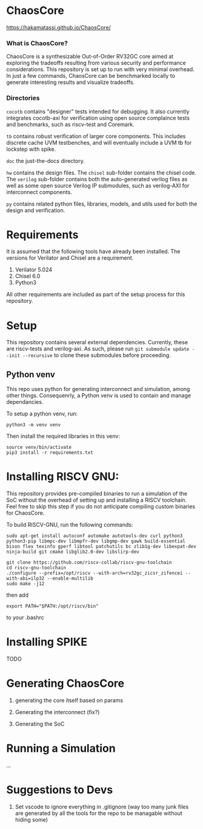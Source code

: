 # ChaosCore

https://hakamatassi.github.io/ChaosCore/

### What is ChaosCore?

ChaosCore is a synthesizable Out-of-Order RV32GC core aimed at exploring the tradeoffs resulting from various security and performance considerations. This repository is set up to run with very minimal overhead. In just a few commands, ChaosCore can be benchmarked locally to generate interesting results and visualize tradeoffs. 

### Directories

```cocotb``` contains "designer" tests intended for debugging. It also currently integrates cocotb-axi for verification using open source complaince tests and benchmarks, such as riscv-test and Coremark.

```tb``` contains robust verification of larger core components. This includes discrete cache UVM testbenches, and will eventually include a UVM tb for lockstep with spike. 

```doc``` the just-the-docs directory. 

```hw``` contains the design files. The ```chisel``` sub-folder contains the chisel code. The ```verilog``` sub-folder contains both the auto-generated verilog files as well as some open source Verilog IP submodules, such as verilog-AXI for interconnect components. 

```py``` contains related python files, libraries, models, and utils used for both the design and verification. 


# Requirements 

It is assumed that the following tools have already been installed. The versions for Verilator and Chisel are a requirement.

1) Verilator 5.024
2) Chisel 6.0
3) Python3

All other requirements are included as part of the setup process for this repository.

# Setup

This repository contains several external dependencies. Currently, these are riscv-tests and verilog-axi. As such, please run `git submodule update --init --recursive` to clone these submodules before proceeding.

## Python venv

This repo uses python for generating interconnect and simulation, among other things. Consequenrly, a Python venv is used to contain and manage dependancies. 

To setup a python venv, run:

```
python3 -m venv venv
```

Then install the required libraries in this venv:

```
source venv/bin/activate
pip3 install -r requirements.txt
```

# Installing RISCV GNU:

This repository provides pre-compiled binaries to run a simulation of the SoC without the overhead of setting up and installing a RISCV toolchain. Feel free to skip this step if you do not anticipate compiling custom binaries for ChaosCore.

To build RISCV-GNU, run the following commands: 
```
sudo apt-get install autoconf automake autotools-dev curl python3 python3-pip libmpc-dev libmpfr-dev libgmp-dev gawk build-essential bison flex texinfo gperf libtool patchutils bc zlib1g-dev libexpat-dev ninja-build git cmake libglib2.0-dev libslirp-dev

git clone https://github.com/riscv-collab/riscv-gnu-toolchain
cd riscv-gnu-toolchain
./configure --prefix=/opt/riscv --with-arch=rv32gc_zicsr_zifencei --with-abi=ilp32 --enable-multilib
sudo make -j12
```
then add 
```
export PATH="$PATH:/opt/riscv/bin"
```
to your .bashrc

# Installing SPIKE

TODO


# Generating ChaosCore

1) generating the core itself based on params

2) Generating the interconnect (fix?)

3) Generating the SoC


# Running a Simulation


...



# Suggestions to Devs
1) Set vscode to ignore everything in .gitignore (way too many junk files are generated by all the tools for the repo to be managable without hiding some)



